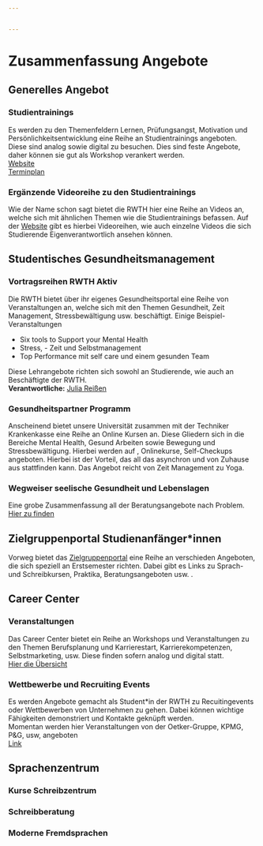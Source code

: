 ```yaml
---


---
```


<h1 id="zusammenfassung-angebote">Zusammenfassung Angebote</h1>
<h2 id="generelles-angebot">Generelles Angebot</h2>
<h3 id="studientrainings">Studientrainings</h3>
<p>Es werden zu den Themenfeldern Lernen, Prüfungsangst, Motivation und Persönlichkeitsentwicklung eine Reihe an Studientrainings angeboten. Diese sind analog sowie digital zu besuchen. Dies sind feste Angebote, daher können sie gut als Workshop verankert werden.<br>
<a href="https://www.rwth-aachen.de/cms/root/Die-RWTH/Profil/Gesundheitsportal/~kizde/Gesundheitspartner/">Website</a><br>
<a href="https://www.rwth-aachen.de/global/show_document.asp?id=aaaaaaaaahcketu&amp;download=1">Terminplan</a></p>
<h3 id="ergänzende-videoreihe-zu-den-studientrainings">Ergänzende Videoreihe zu den Studientrainings</h3>
<p>Wie der Name schon sagt bietet die RWTH hier eine Reihe an Videos an, welche sich mit ähnlichen Themen wie die Studientrainings befassen. Auf der <a href="https://www.rwth-aachen.de/go/id/erhyl">Website</a> gibt es hierbei Videoreihen, wie auch einzelne Videos die sich Studierende Eigenverantwortlich ansehen können.</p>
<h2 id="studentisches-gesundheitsmanagement">Studentisches Gesundheitsmanagement</h2>
<h3 id="vortragsreihen-rwth-aktiv">Vortragsreihen RWTH Aktiv</h3>
<p>Die RWTH bietet über ihr eigenes Gesundheitsportal eine Reihe von Veranstaltungen an, welche sich mit den Themen Gesundheit, Zeit Management, Stressbewältigung usw. beschäftigt. Einige Beispiel-Veranstaltungen</p>
<ul>
<li>Six tools to Support your Mental Health</li>
<li>Stress, - Zeit und Selbstmanagement</li>
<li>Top Performance mit self care und einem gesunden Team</li>
</ul>
<p>Diese Lehrangebote richten sich sowohl an Studierende, wie auch an Beschäftigte der RWTH.<br>
<strong>Verantwortliche:</strong> <a href="https://www.rwth-aachen.de/go/id/bdfr/contact/aaaaaaaaaaamzdv/gguid/PER-QYRWC3M">Julia  Reißen</a></p>
<h3 id="gesundheitspartner-programm">Gesundheitspartner Programm</h3>
<p>Anscheinend bietet unsere Universität zusammen mit der Techniker Krankenkasse eine Reihe an Online Kursen an. Diese Gliedern sich in die Bereiche Mental Health, Gesund Arbeiten sowie Bewegung und Stressbewältigung. Hierbei werden auf , Onlinekurse, Self-Checkups angeboten. Hierbei ist der Vorteil, das all das asynchron und von Zuhause aus stattfinden kann. Das Angebot reicht von Zeit Management zu Yoga.</p>
<h3 id="wegweiser-seelische-gesundheit-und-lebenslagen">Wegweiser seelische Gesundheit und Lebenslagen</h3>
<p>Eine grobe Zusammenfassung all der Beratungsangebote nach Problem. <a href="https://www.rwth-aachen.de/cms/root/Die-RWTH/Einrichtungen/Einrichtungen-A-Z/Studentisches-Gesundheitsmanagement/~gymnk/Seelische-Gesundheit/">Hier zu finden</a></p>
<h2 id="zielgruppenportal--studienanfängerinnen">Zielgruppenportal  Studienanfänger*innen</h2>
<p>Vorweg bietet das <a href="https://www.rwth-aachen.de/go/id/cgjnl">Zielgruppenportal</a> eine Reihe an verschieden Angeboten, die sich speziell an Erstsemester richten. Dabei gibt es Links zu Sprach- und Schreibkursen, Praktika, Beratungsangeboten usw. .</p>
<h2 id="career-center">Career Center</h2>
<h3 id="veranstaltungen">Veranstaltungen</h3>
<p>Das Career Center bietet ein Reihe an Workshops und Veranstaltungen zu den Themen Berufsplanung und Karrierestart, Karrierekompetenzen, Selbstmarketing, usw. Diese finden sofern analog und digital statt.<br>
<a href="https://www.rwth-aachen.de/go/id/zzavk">Hier die Übersicht</a></p>
<h3 id="wettbewerbe-und-recruiting-events">Wettbewerbe und Recruiting Events</h3>
<p>Es werden Angebote gemacht als Student*in der RWTH zu Recuitingevents oder Wettbewerben von Unternehmen zu gehen. Dabei können wichtige Fähigkeiten demonstriert und Kontakte geknüpft werden.<br>
Momentan werden hier Veranstaltungen von der Oetker-Gruppe, KPMG, P&amp;G, usw, angeboten<br>
<a href="https://www.rwth-aachen.de/cms/root/studium/Nach-dem-Studium/Karriere/~vpq/Wettbewerbe-Recruitingevents/">Link</a></p>
<h2 id="sprachenzentrum">Sprachenzentrum</h2>
<h3 id="kurse-schreibzentrum">Kurse Schreibzentrum</h3>
<h3 id="schreibberatung">Schreibberatung</h3>
<h3 id="moderne-fremdsprachen">Moderne Fremdsprachen</h3>

